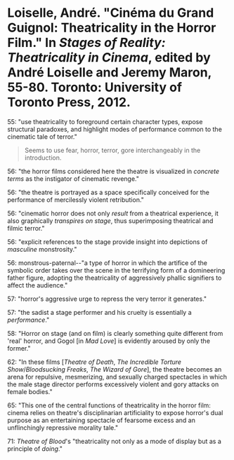 Loiselle, André. "Cinéma du Grand Guignol: Theatricality in the Horror Film." In *Stages of Reality: Theatricality in Cinema*, edited by André Loiselle and Jeremy Maron, 55-80. Toronto: University of Toronto Press, 2012.
===

55:  "use theatricality to foreground certain character types, expose structural paradoxes, and highlight modes of performance common to the cinematic tale of terror."

> Seems to use fear, horror, terror, gore interchangeably in the introduction.

56:  "the horror films considered here the theatre is visualized in *concrete terms* as the instigator of cinematic revenge."

56:  "the theatre is portrayed as a space specifically conceived for the performance of mercilessly violent retribution."

56:  "cinematic horror does not only *result* from a theatrical experience, it also graphically *transpires on stage*, thus superimposing theatrical and filmic terror."

56:  "explicit references to the stage provide insight into depictions of *masculine* monstrosity."

56:  monstrous-paternal--"a type of horror in which the artifice of the symbolic order takes over the scene in the terrifying form of a domineering father figure, adopting the theatricality of aggressively phallic signifiers to affect the audience."

57:  "horror's aggressive urge to repress the very terror it generates."

57:  "the sadist a stage performer and his cruelty is essentially a *performance*."

58:  "Horror on stage (and on film) is clearly something quite different from 'real' horror, and Gogol [in *Mad Love*] is evidently aroused by only the former."

62:  "In these films [*Theatre of Death*, *The Incredible Torture Show*/*Bloodsucking Freaks*, *The Wizard of Gore*], the theatre becomes an arena for repulsive, mesmerizing, and sexually charged spectacles in which the male stage director performs excessively violent and gory attacks on female bodies."

65:  "This one of the central functions of theatricality in the horror film: cinema relies on theatre's disciplinarian artificiality to expose horror's dual purpose as an entertaining spectacle of fearsome excess and an unflinchingly repressive morality tale."

71:  *Theatre of Blood*'s "theatricality not only as a mode of display but as a principle of *doing*."